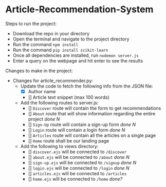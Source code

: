 # Article-Recommendation-System

Steps to run the project:

 - Download the repo in your directory
 - Open the terminal and navigate to the project directory
 - Run the command `npm install`
 - Run the command `pip install scikit-learn`
 - Once all dependencies are installed, run `nodemon server.js`
 - Enter a query on the webpage and hit enter to see the results

Changes to make in the project:

- Changes for article_recommender.py:
    - Update the code to fetch the following info from the JSON file:
        - [x] Author name
        - [] Article text snippet (max 100 words)
    - Add the following routes to server.js:
        - [] `Discover` route will contain the form to get recommendations
        - []  `About` route that will show information regarding the entire project  <i>done N</i>
        - [] `Sign-Up` route will contain a sign-up form <i>done N</i>
        - [] `Login` route will contain a login form  <i>done N</i>
        - [] `Articles` route will contain all the articles on a single page
        - [] `Home` route shall be our landing page
    - Add the following to views directory:
        - [] `discover.ejs` will be connected to `/discover`
        - [] `about.ejs` will be connected to `/about` <i>done N</i>
        - [] `sign-up.ejs` will be connected to `/signup` <i>done N</i>
        - [] `login.ejs` will be connected to `/login`  <i>done N</i>
        - [] `articles.ejs` will be connected to `/articles`
        - [] `home.ejs` will be connected to `/home` <i>done?</i>
